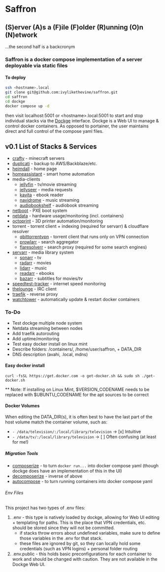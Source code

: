 # Saffron

## (S)erver (A)s a (F)ile (F)older (R)unning (O)n (N)etwork

...the second half is a backcronym

### Saffron is a docker compose implementation of a server deployable via  static files

#### To deploy

```bash
ssh <hostname>.local
git clone git@github.com:ivylikethevine/saffron.git
cd saffron
cd dockge
docker compose up -d
```

then visit localhost:5001  or \<hostname\>.local:5001 to start and stop individual stacks via the [Dockge](https://github.com/louislam/dockge) interface. Dockge is a Web UI to manage & control docker containers. As opposed to portainer, the user maintains direct and full control of the compose yaml files.

## v0.1 List of Stacks & Services

- [crafty](https://docs.craftycontrol.com/pages/getting-started/installation/docker/) - minecraft servers
- [duplicati](https://docs.linuxserver.io/images/docker-duplicati/) - backup to AWS/Backblaze/etc.
- [heimdall](https://docs.linuxserver.io/images/docker-heimdall/) - home page
- [homeassistant](https://www.home-assistant.io/installation/linux#docker-compose) - smart home automation
- media-clients
  - [jellyfin](https://docs.linuxserver.io/images/docker-jellyfin/) - tv/movie streaming
  - [jellyseer](https://hub.docker.com/r/fallenbagel/jellyseerr) - media requests
  - [kavita](https://github.com/Kareadita/Kavita) - ebook reader
  - [navidrome](https://github.com/navidrome/navidrome/) - music streaming
  - [audiobookshelf](https://github.com/advplyr/audiobookshelf) - audiobook streaming
- [netboot](https://docs.linuxserver.io/images/docker-netbootxyz/) - PXE boot system
- [netdata](https://learn.netdata.cloud/docs/installing/docker) - hardware usage/monitoring (incl. containers)
- [octoprint](https://github.com/OctoPrint/octoprint-docker) - 3D printer automation/monitoring
- torrent - torrent client + indexing (required for servarr) & cloudflare resolver
  - [qbittorrentvpn](https://github.com/MarkusMcNugen/docker-qBittorrentvpn) - torrent client that runs only on VPN connection
  - [prowlarr](https://docs.linuxserver.io/images/docker-prowlarr/) - search aggregator
  - [flaresolverr](https://github.com/FlareSolverr/FlareSolverr) - search proxy (required for some search engines)
- [servarr](https://wiki.servarr.com/docker-guide) - media library system
  - [sonarr](https://docs.linuxserver.io/images/docker-sonarr/) - tv
  - [radarr](https://docs.linuxserver.io/images/docker-radarr/) - movies
  - [lidarr](https://docs.linuxserver.io/images/docker-lidarr/) - music
  - [readarr](https://docs.linuxserver.io/images/docker-readarr/) - ebooks
  - [bazarr](https://docs.linuxserver.io/images/docker-bazarr/) - subtitles for movies/tv
- [speedtest-tracker](https://github.com/alexjustesen/speedtest-tracker) - internet speed monitoring
- [thelounge](https://github.com/thelounge/thelounge-docker) - IRC client
- [traefik](https://hub.docker.com/_/traefik) - reverse proxy
- [watchtower](https://github.com/containrrr/watchtower) - automatically update & restart docker containers

### To-Do

- Test dockge multiple node system
- Netdata streaming between nodes
- Add traefik autorouting
- Add uptime/monitoring
- Test easy docker install on linux mint
- Describe folders: /containers/, /home/user/saffron, + DATA_DIR
- DNS description (avahi, .local, mdns)

#### Easy docker install

`curl -fsSL https://get.docker.com -o get-docker.sh && sudo sh ./get-docker.sh`

** Note: If installing on Linux Mint, $VERSION_CODENAME needs to be replaced with $UBUNTU_CODENAME for the apt sources to be correct

#### Docker Volumes

When editing the DATA_DIR(s), it is often best to have the last part of the host volume match the container volume, such as:

- `- /data/television/:/local/library/television` -> [x] Intuitive
- `- /data/tv/:/local/library/television` -> [ ] Often confusing (at least for me!)

##### Migration Tools

- [composerize](https://github.com/composerize/composerize) - to turn `docker run...` into docker compose yaml (though dockge does have an implementation of this in the UI)
- [decomposerize](https://github.com/composerize/decomposerize) - inverse of above
- [autocompose](https://github.com/Red5d/docker-autocompose) - to turn running containers into docker compose yaml

###### Env Files

This project has two types of .env files:

1. .env - this type is natively loaded by dockge, allowing for Web UI editing + templating for paths. This is the place that VPN credentials, etc. should be stored since they will not be committed.
    - if stacks throw errors about undefined variables, make sure to define those variables in the .env for that stack.
    - these files are ignored by git, so they can locally hold some credentials (such as VPN logins) + personal folder routing
2. .env.public - this holds basic preconfigurations for each container to work and should be changed with caution. They are not available in the Dockge Web UI.
